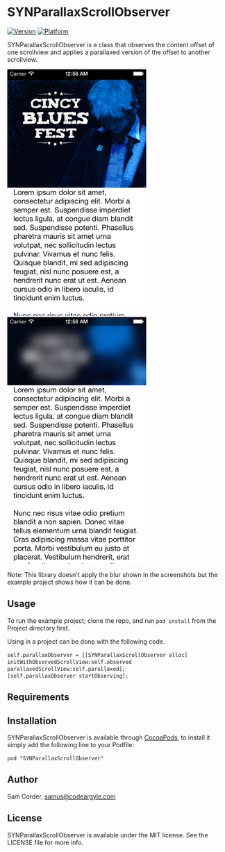 # SYNParallaxScrollObserver

[![Version](http://cocoapod-badges.herokuapp.com/v/SYNParallaxScrollObserver/badge.png)](http://cocoadocs.org/docsets/SYNParallaxScrollObserver)
[![Platform](http://cocoapod-badges.herokuapp.com/p/SYNParallaxScrollObserver/badge.png)](http://cocoadocs.org/docsets/SYNParallaxScrollObserver)

SYNParallaxScrollObserver is a class that observes the content offset of one scrollview and applies a parallaxed version of the offset to another scrollview.

![Alt text](/Readme_Images/parallaxdemo1.png "Scroll start")
![Alt text](/Readme_Images/parallaxdemo2.png "Scrolling")

Note: This library doesn't apply the blur shown in the screenshots but the example project shows how it can be done.

## Usage

To run the example project; clone the repo, and run `pod install` from the Project directory first.

Using in a project can be done with the following code.

``` objc
self.parallaxObserver = [[SYNParallaxScrollObserver alloc] initWithObservedScrollView:self.observed parallaxedScrollView:self.parallaxed];
[self.parallaxObserver startObserving];
```

## Requirements

## Installation

SYNParallaxScrollObserver is available through [CocoaPods](http://cocoapods.org), to install
it simply add the following line to your Podfile:

    pod "SYNParallaxScrollObserver"

## Author

Sam Corder, samus@codeargyle.com

## License

SYNParallaxScrollObserver is available under the MIT license. See the LICENSE file for more info.

